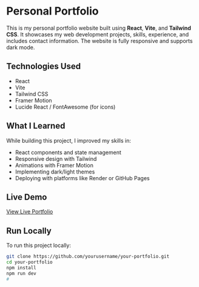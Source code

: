# Personal Portfolio 

This is my personal portfolio website built using **React**, **Vite**, and **Tailwind CSS**. It showcases my web development projects, skills, experience, and includes contact information. The website is fully responsive and supports dark mode.

## Technologies Used

- React
- Vite
- Tailwind CSS
- Framer Motion
- Lucide React / FontAwesome (for icons)

## What I Learned

While building this project, I improved my skills in:
- React components and state management
- Responsive design with Tailwind
- Animations with Framer Motion
- Implementing dark/light themes
- Deploying with platforms like Render or GitHub Pages

## Live Demo

 [View Live Portfolio](https://yourportfoliourl.com)

## Run Locally

To run this project locally:

```bash
git clone https://github.com/yourusername/your-portfolio.git
cd your-portfolio
npm install
npm run dev
#
